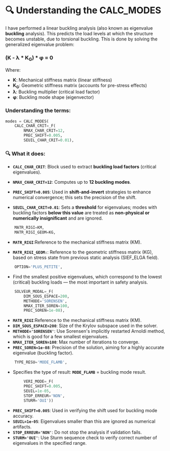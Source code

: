 # 🔍 Understanding the CALC_MODES

I have performed a linear buckling analysis (also known as eigenvalue **buckling** analysis). This predicts the load levels at which the structure becomes unstable, due to torsional buckling. This is done by solving the generalized eigenvalue problem:

### (K - λ * K<sub>G</sub>) * φ = 0

Where:

- **K**: Mechanical stiffness matrix (linear stiffness)
- **K<sub>G</sub>**: Geometric stiffness matrix (accounts for pre-stress effects)
- **λ**: Buckling multiplier (critical load factor)
- **φ**: Buckling mode shape (eigenvector)

### Understanding the terms:

```python
modes = CALC_MODES(
    CALC_CHAR_CRIT=_F(
        NMAX_CHAR_CRIT=12,
        PREC_SHIFT=0.005,
        SEUIL_CHAR_CRIT=0.01),
```

### 🔍 What it does:

- **`CALC_CHAR_CRIT`**: Block used to extract **buckling load factors** (critical eigenvalues).

- **`NMAX_CHAR_CRIT=12`**: Computes up to **12 buckling modes**.

- **`PREC_SHIFT=0.005`**: Used in **shift-and-invert** strategies to enhance numerical convergence; this sets the precision of the shift.

- **`SEUIL_CHAR_CRIT=0.01`**: Sets a **threshold** for eigenvalues; modes with buckling factors **below this value** are treated as **non-physical or numerically insignificant** and are ignored.


```python
    MATR_RIGI=KM,
    MATR_RIGI_GEOM=KG,
```

- **`MATR_RIGI`**:Reference to the mechanical stiffness matrix (KM).

- **`MATR_RIGI_GEOM:`**:  Reference to the geometric stiffness matrix (KG), based on stress state from previous static analysis (SIEF_ELGA field).


```python
    OPTION='PLUS_PETITE',
```
- Find the smallest positive eigenvalues, which correspond to the lowest (critical) buckling loads — the most important in safety analysis.

```python
    SOLVEUR_MODAL=_F(
        DIM_SOUS_ESPACE=200,
        METHODE='SORENSEN',
        NMAX_ITER_SOREN=100,
        PREC_SOREN=1e-08),
```
-  **`MATR_RIGI`**:Reference to the mechanical stiffness matrix (KM).
-  **`DIM_SOUS_ESPACE=200`**: Size of the Krylov subspace used in the solver.
-  **`METHODE='SORENSEN'`**: Use Sorensen's implicitly restarted Arnoldi method, which is good for a few smallest eigenvalues.
-  **`NMAX_ITER_SOREN=100`**: Max number of iterations to converge.
-  **`PREC_SOREN=1e-08`**: Precision of the solution, aiming for a highly accurate eigenvalue (buckling factor).

```python
    TYPE_RESU='MODE_FLAMB',
```
- Specifies the type of result: **`MODE_FLAMB`** = buckling mode result.

```python
        VERI_MODE=_F(
        PREC_SHIFT=0.005,
        SEUIL=1e-05,
        STOP_ERREUR='NON',
        STURM='OUI'))
```

- **`PREC_SHIFT=0.005`**: Used in verifying the shift used for buckling mode accuracy.
- **`SEUIL=1e-05`**: Eigenvalues smaller than this are ignored as numerical artifacts.
- **`STOP_ERREUR='NON'`**: Do not stop the analysis if validation fails.
- **`STURM='OUI'`**: Use Sturm sequence check to verify correct number of eigenvalues in the specified range.



